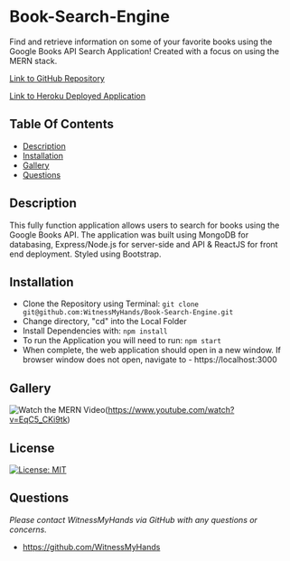 # Book-Search-Engine
Find and retrieve information on some of your favorite books using the Google Books API Search Application! Created with a focus on using the MERN stack.

[Link to GitHub Repository](https://github.com/WitnessMyHands/Book-Search-Engine)

[Link to Heroku Deployed Application](https://wmh-book-search-engine.herokuapp.com/)

## Table Of Contents
- [Description](#Description)
- [Installation](#Installation)
- [Gallery](#Gallery)
- [Questions](#Questions)

## Description
This fully function application allows users to search for books using the Google Books API. The application was built using MongoDB for databasing, Express/Node.js for server-side and API & ReactJS for front end deployment. Styled using Bootstrap.

## Installation
- Clone the Repository using Terminal: `git clone git@github.com:WitnessMyHands/Book-Search-Engine.git`
- Change directory, "cd" into the Local Folder
- Install Dependencies with: `npm install`
- To run the Application you will need to run: `npm start`
- When complete, the web application should open in a new window. If browser window does not open, navigate to - https://localhost:3000 

## Gallery

![Watch the MERN Video](https://imgur.com/a/vLkPtE4)(https://www.youtube.com/watch?v=EqC5_CKi9tk)

## License

[![License: MIT](https://img.shields.io/badge/License-MIT-yellow.svg)](https://opensource.org/licenses/MIT)

## Questions
*Please contact WitnessMyHands via GitHub with any questions or concerns.*

- https://github.com/WitnessMyHands

